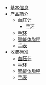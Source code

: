 <div class="home">

- [基本信息](/hardware/scale/)
- 产品简介
  - 血压计
    - [手环](/hardware/scale/)
  - [手环](/hardware/wristbrand)
  - [智能体脂秤](/hardware/scale)
  - [手表](/hardware/watch)
- 收费标准
  - [血压计](/hardware/bloodpressure)
  - [手环](/hardware/wristbrand)
  - [智能体脂秤](/hardware/scale)
  - [手表](/hardware/watch)

</div>